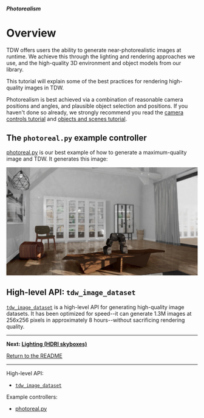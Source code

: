 ##### Photorealism

# Overview

TDW offers users the ability to generate near-photorealistic images at runtime.  We achieve this through the lighting and rendering approaches we use, and the high-quality 3D environment and object models from our library.

This tutorial will explain some of the best practices for rendering high-quality images in TDW.

Photorealism is best achieved via a combination of reasonable camera positions and angles, and plausible object selection and positions. If you haven't done so already, we strongly recommend you read the [camera controls tutorial](../camera/overview.md) and [objects and scenes tutorial](../objects_and_scenes/overview.md).

## The `photoreal.py` example controller

[photoreal.py](https://github.com/threedworld-mit/tdw/blob/master/Python/example_controllers/photorealism/photoreal.py) is our best example of how to generate a maximum-quality image and TDW. It generates this image:

![](images/photoreal.jpg)

## High-level API: `tdw_image_dataset`

[`tdw_image_dataset`](https://github.com/alters-mit/tdw_image_dataset) is a high-level API for generating high-quality image datasets. It has been optimized for speed--it can generate 1.3M images at 256x256 pixels in approximately 8 hours--without sacrificing rendering quality.

***

**Next: [Lighting (HDRI skyboxes)](lighting.md)**

[Return to the README](../../../README.md)

***

High-level API:

- [`tdw_image_dataset`](https://github.com/alters-mit/tdw_image_dataset)

Example controllers:

- [photoreal.py](https://github.com/threedworld-mit/tdw/blob/master/Python/example_controllers/photorealism/photoreal.py)